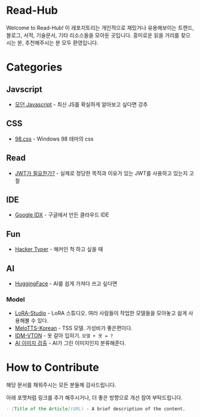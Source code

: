 # Read-Hub

Welcome to Read-Hub! 이 레포지토리는 개인적으로 재밌거나 유용해보이는 트랜드, 블로그, 서적, 기술문서, 기타 리소스들을 모아둔 곳입니다. 흥미로운 읽을 거리를 찾으시는 분, 추천해주시는 분 모두 환영입니다.

# Categories

## Javscript

- [모던 Javascript](https://ko.javascript.info/) - 최신 JS를 확실하게 알아보고 싶다면 강추

## CSS

- [98.css](https://jdan.github.io/98.css/) - Windows 98 테마의 css

## Read

- [JWT가 필요한가?](https://blog.ploetzli.ch/2024/should-i-use-jwt-for-authentication/) - 실제로 정당한 목적과 이유가 있는 JWT를 사용하고 있는지 고찰

## IDE

- [Google IDX](https://idx.google.com/) - 구글에서 만든 클라우드 IDE

## Fun

- [Hacker Typer](https://hackertyper.com/) - 해커인 척 하고 싶을 때

## AI 

- [HuggingFace](https://huggingface.co/) - AI를 쉽게 가져다 쓰고 싶다면

### Model

- [LoRA-Studio](https://huggingface.co/spaces/enzostvs/lora-studio) - LoRA 스튜디오. 여러 사람들이 작업한 모델들을 모아놓고 쉽게 사용해볼 수 있다.
- [MeloTTS-Korean](https://huggingface.co/myshell-ai/MeloTTS-Korean) - TSS 모델. 가성비가 좋은편이다.
- [IDM-VTON](https://huggingface.co/spaces/yisol/IDM-VTON) - 옷 갈아 입히기. `모델 + 옷 = ?`
- [AI 이미지 검출](https://huggingface.co/umm-maybe/AI-image-detector) - AI가 그린 이미지인지 분류해준다.

# How to Contribute

해당 문서를 채워주시는 모든 분들께 감사드립니다.

아래 포맷처럼 링크를 추가 해주시거나, 더 좋은 방향으로 개선 참여 부탁드립니다.

  ```markdown
  - [Title of the Article](URL) - A brief description of the content.
  ```
